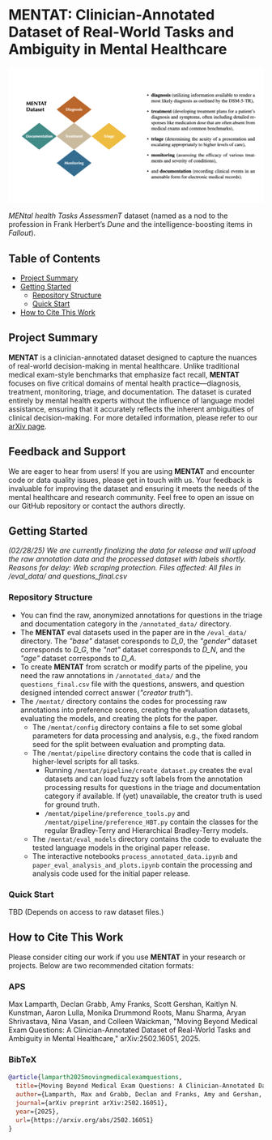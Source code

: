 # MENTAT: Clinician-Annotated Dataset of Real-World Tasks and Ambiguity in Mental Healthcare

<img src="images/mentat_logo.png" alt="Diagram" width="600">

_MENtal health Tasks AssessmenT_ dataset (named as a nod to the profession in Frank Herbert’s *Dune* and the intelligence-boosting items in *Fallout*). 

## Table of Contents

- [Project Summary](#project-summary)
- [Getting Started](#getting-started)
  - [Repository Structure](#repository-structure)
  - [Quick Start](#quick-start)
- [How to Cite This Work](#how-to-cite-this-work)

## Project Summary

**MENTAT** is a clinician-annotated dataset designed to capture the nuances of real-world decision-making in mental healthcare. Unlike traditional medical exam-style benchmarks that emphasize fact recall, **MENTAT** focuses on five critical domains of mental health practice—diagnosis, treatment, monitoring, triage, and documentation. The dataset is curated entirely by mental health experts without the influence of language model assistance, ensuring that it accurately reflects the inherent ambiguities of clinical decision-making. For more detailed information, please refer to our [arXiv page](https://arxiv.org/abs/2502.16051).

## Feedback and Support

We are eager to hear from users! If you are using **MENTAT** and encounter code or data quality issues, please get in touch with us. Your feedback is invaluable for improving the dataset and ensuring it meets the needs of the mental healthcare and research community. Feel free to open an issue on our GitHub repository or contact the authors directly.

## Getting Started

*(02/28/25) We are currently finalizing the data for release and will upload the raw annotation data and the processed dataset with labels shortly. Reasons for delay: Web scraping protection. Files affected: All files in /eval_data/ and questions_final.csv*

### Repository Structure

* You can find the raw, anonymized annotations for questions in the triage and documentation category in the ```/annotated_data/``` directory.
* The **MENTAT** eval datasets used in the paper are in the ```/eval_data/``` directory. The _"base"_ dataset coresponds to _D_0_, the _"gender"_ dataset corresponds to _D_G_, the _"nat"_ dataset corresponds to _D_N_, and the _"age"_ dataset corresponds to _D_A_.
* To create **MENTAT** from scratch or modify parts of the pipeline, you need the raw annotations in ```/annotated_data/``` and the ```questions_final.csv``` file with the questions, answers, and question designed intended correct answer (_"creator truth"_).
* The ```/mentat/``` directory contains the codes for processing raw annotations into preference scores, creating the evaluation datasets, evaluating the models, and creating the plots for the paper. 
    * The ```/mentat/config``` directory contains a file to set some global parameters for data processing and analysis, e.g., the fixed random seed for the split between evaluation and prompting data.
    * The ```/mentat/pipeline``` directory contains the code that is called in higher-level scripts for all tasks.
        * Running ```/mentat/pipeline/create_dataset.py``` creates the eval datasets and can load fuzzy soft labels from the annotation processing results for questions in the triage and documentation category if available. If (yet) unavailable, the creator truth is used for ground truth.
        * ```/mentat/pipeline/preference_tools.py``` and ```/mentat/pipeline/preference_HBT.py``` contain the classes for the regular Bradley-Terry and Hierarchical Bradley-Terry models.
    * The ```/mentat/eval_models``` directory contains the code to evaluate the tested language models in the original paper release.
    * The interactive notebooks ```process_annotated_data.ipynb``` and ```paper_eval_analysis_and_plots.ipynb``` contain the processing and analysis code used for the initial paper release.

### Quick Start

TBD (Depends on access to raw dataset files.)

## How to Cite This Work

Please consider citing our work if you use **MENTAT** in your research or projects. Below are two recommended citation formats:

### APS

Max Lamparth, Declan Grabb, Amy Franks, Scott Gershan, Kaitlyn N. Kunstman, Aaron Lulla, Monika Drummond Roots, Manu Sharma, Aryan Shrivastava, Nina Vasan, and Colleen Waickman, "Moving Beyond Medical Exam Questions: A Clinician-Annotated Dataset of Real-World Tasks and Ambiguity in Mental Healthcare," arXiv:2502.16051, 2025.

### BibTeX
```bibtex
@article{lamparth2025movingmedicalexamquestions,
  title={Moving Beyond Medical Exam Questions: A Clinician-Annotated Dataset of Real-World Tasks and Ambiguity in Mental Healthcare},
  author={Lamparth, Max and Grabb, Declan and Franks, Amy and Gershan, Scott and Kunstman, Kaitlyn N. and Lulla, Aaron and Drummond Roots, Monika and Sharma, Manu and Shrivastava, Aryan and Vasan, Nina and Waickman, Colleen},
  journal={arXiv preprint arXiv:2502.16051},
  year={2025},
  url={https://arxiv.org/abs/2502.16051}
}
